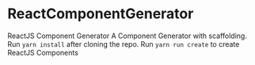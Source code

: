 # ReactComponentGenerator
ReactJS Component Generator
A Component Generator with scaffolding.
Run `yarn install` after cloning the repo.
Run `yarn run create` to create ReactJS Components
